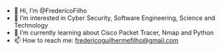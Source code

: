 - 👋 Hi, I’m @FredericoFilho
- 👀 I’m interested in Cyber Security, Software Engineering, Science and Technology
- 🌱 I’m currently learning about Cisco Packet Tracer, Nmap and Python
- 📫 How to reach me: fredericoguilhermefilho@gmail.com

<!---
FredericoFilho/FredericoFilho is a ✨ special ✨ repository because its `README.md` (this file) appears on your GitHub profile.
You can click the Preview link to take a look at your changes.
--->

